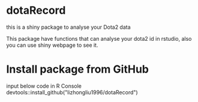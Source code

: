 # dotaRecord
this is a shiny package to analyse your Dota2 data

This package have functions that can analyse your dota2 id in rstudio, also you can use shiny webpage to see it.


# Install package from GitHub
input below code in R Console
devtools::install_github("lizhongliu1996/dotaRecord")
